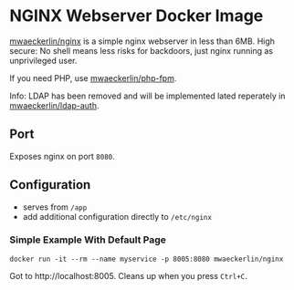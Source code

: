 # NGINX Webserver Docker Image

[mwaeckerlin/nginx] is a simple nginx webserver in less than 6MB. High secure: No shell means less risks for backdoors, just nginx running as unprivileged user.

If you need PHP, use [mwaeckerlin/php-fpm].

Info: LDAP has been removed and will be implemented lated reperately in [mwaeckerlin/ldap-auth].

## Port

Exposes nginx on port `8080`.

## Configuration

- serves from `/app`
- add additional configuration directly to `/etc/nginx`

### Simple Example With Default Page

    docker run -it --rm --name myservice -p 8005:8080 mwaeckerlin/nginx

Got to http://localhost:8005. Cleans up when you press `Ctrl+C`.

[mwaeckerlin/nginx]: https://hub.docker.com/r/mwaeckerlin/nginx "get the image from docker hub"
[mwaeckerlin/php-fpm]: https://hub.docker.com/r/mwaeckerlin/php-fpm "get the image from docker hub"
[mwaeckerlin/ldap-auth]: https://hub.docker.com/r/mwaeckerlin/ldap-auth "get the image from docker hub"
